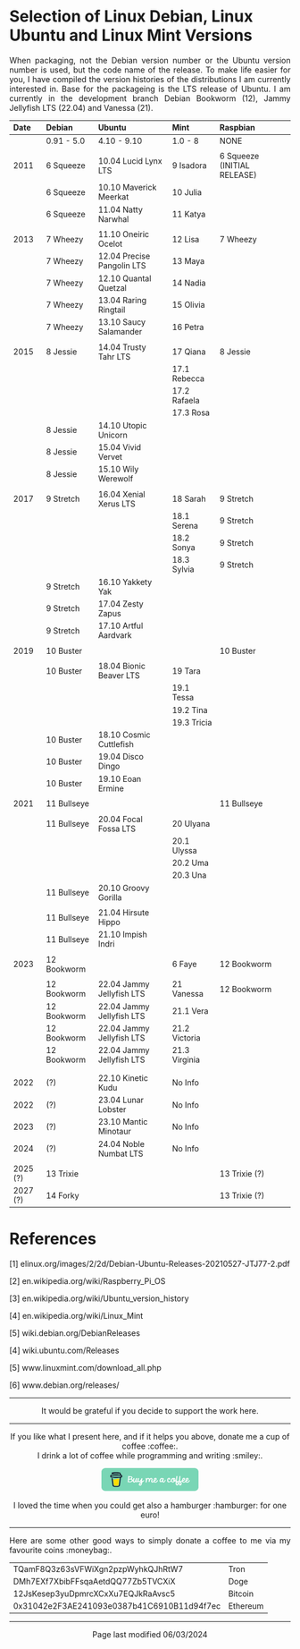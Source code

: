 # Selection of Linux Debian, Linux Ubuntu and Linux Mint Versions

<p align="justify">When packaging, not the Debian version number or the Ubuntu version number is used, but the code name of the release. To make life easier for you, I have compiled the version histories of the distributions I am currently interested in. Base for the packageing is the LTS release of Ubuntu. I am currently in the development branch Debian Bookworm (12), Jammy Jellyfish LTS (22.04) and Vanessa (21).</p>

| Date     | Debian               | Ubuntu                     | Mint                | Raspbian                    | 
| :------- | :------------------- | :------------------------- | :------------------ | :-------------------------- |
|          |  0.91 - 5.0          | 4.10 - 9.10                | 1.0 - 8             | NONE                        |
|          |                      |                            |                     |                             |
| 2011     | 6 Squeeze            | 10.04 Lucid Lynx LTS       | 9 Isadora           | 6 Squeeze (INITIAL RELEASE) |  
|          | 6 Squeeze            | 10.10 Maverick Meerkat     | 10 Julia            |                             |
|          | 6 Squeeze            | 11.04 Natty Narwhal        | 11 Katya            |                             |
|          |                      |                            |                     |                             |
| 2013     | 7 Wheezy             | 11.10 Oneiric Ocelot       | 12 Lisa             | 7 Wheezy                    |
|          | 7 Wheezy             | 12.04 Precise Pangolin LTS | 13 Maya             |                             | 
|          | 7 Wheezy             | 12.10 Quantal Quetzal      | 14 Nadia            |                             | 
|          | 7 Wheezy             | 13.04 Raring Ringtail      | 15 Olivia           |                             | 
|          | 7 Wheezy             | 13.10 Saucy Salamander     | 16 Petra            |                             |
|          |                      |                            |                     |                             |
| 2015     | 8 Jessie             | 14.04 Trusty Tahr LTS      | 17 Qiana            | 8 Jessie                    |
|          |                      |                            | 17.1 Rebecca        |                             |
|          |                      |                            | 17.2 Rafaela	      |                             |
|          |                      |                            | 17.3 Rosa           |                             |
|          | 8 Jessie             | 14.10 Utopic Unicorn       |                     |                             | 
|          | 8 Jessie             | 15.04 Vivid Vervet         |                     |                             | 
|          | 8 Jessie             | 15.10 Wily Werewolf        |                     |                             | 
|          |                      |                            |                     |                             |
| 2017     | 9 Stretch            | 16.04 Xenial Xerus LTS     | 18 Sarah            | 9 Stretch                   | 
|          |                      |                            | 18.1 Serena         | 9 Stretch                   | 
|          |                      |                            | 18.2 Sonya          | 9 Stretch                   | 
|          |                      |                            | 18.3 Sylvia         | 9 Stretch                   | 
|          | 9 Stretch            | 16.10 Yakkety Yak          |                     |                             | 
|          | 9 Stretch            | 17.04 Zesty Zapus          |                     |                             | 
|          | 9 Stretch            | 17.10 Artful Aardvark      |                     |                             | 
|          |                      |                            |                     |                             |
| 2019     | 10 Buster            |                            |                     | 10 Buster                   |
|          |        |                      |                            |                     |                             |
|          | 10 Buster            | 18.04 Bionic Beaver LTS    | 19 Tara             |                             |
|          |                      |                            | 19.1 Tessa          |                             |
|          |                      |                            | 19.2 Tina           |                             |
|          |                      |                            | 19.3 Tricia         |                             |
|          | 10 Buster            | 18.10 Cosmic Cuttlefish    |                     |                             |
|          | 10 Buster            | 19.04 Disco Dingo          |                     |                             |
|          | 10 Buster            | 19.10 Eoan Ermine          |                     |                             |
|          |                      |                            |                     |                             |
| 2021     | 11 Bullseye          |                            |                     | 11 Bullseye                 |
|          |                      |                            |                     |                             |
|          | 11 Bullseye          | 20.04 Focal Fossa LTS      | 20	Ulyana           |                             |
|          |                      |                            | 20.1	Ulyssa         |                             |
|          |                      |                            | 20.2	Uma            |                             |
|          |                      |                            | 20.3	Una            |                             |
|          | 11 Bullseye          | 20.10 Groovy Gorilla       |                     |                             | 
|          |                      |                            |                     |                             |
|          | 11 Bullseye          | 21.04 Hirsute Hippo        |                     |                             |
|          | 11 Bullseye          | 21.10 Impish Indri         |                     |                             |
|          |                      |                            |                     |                             |
| 2023     | 12 Bookworm          |                            | 6 Faye              | 12 Bookworm                 |
|          |                      |                            |                     |                             |
|          | 12 Bookworm          | 22.04 Jammy Jellyfish LTS  | 21 Vanessa          | 12 Bookworm                 |
|          | 12 Bookworm          | 22.04 Jammy Jellyfish LTS  | 21.1 Vera           |                             |
|          | 12 Bookworm          | 22.04 Jammy Jellyfish LTS  | 21.2 Victoria       |                             |
|          | 12 Bookworm          | 22.04 Jammy Jellyfish LTS  | 21.3 Virginia       |                             |
|          |                      |                            |                     |                             |
|          |                      |                            |                     |                             |
| 2022     | (?)                  | 22.10 Kinetic Kudu         | No Info             |                             |
| 2022     | (?)    	            | 23.04 Lunar Lobster        | No Info             |                             |
| 2023     | (?)                  | 23.10 Mantic Minotaur      | No Info             |                             |
| 2024     | (?)                  | 24.04 Noble Numbat LTS     | No Info             |                             |
|          |                      |                            |                     |                             |
| 2025 (?) | 13 Trixie	          |                            |                     | 13 Trixie (?)               |
| 2027 (?) | 14 Forky	            |                            |                     | 13 Trixie (?)               |

# References

[1]    elinux.org/images/2/2d/Debian-Ubuntu-Releases-20210527-JTJ77-2.pdf

[2]    en.wikipedia.org/wiki/Raspberry_Pi_OS

[3]    en.wikipedia.org/wiki/Ubuntu_version_history

[4]    en.wikipedia.org/wiki/Linux_Mint

[5]    wiki.debian.org/DebianReleases

[4]    wiki.ubuntu.com/Releases

[5]    www&#8203;.linuxmint.com/download_all.php

[6]    www&#8203;.debian.org/releases/

<hr width="100%" size="1">

<p align="center">
It would be grateful if you decide to support the work here.
</p>

<hr width="100%" size="1">

<p align="center">If you like what I present here, and if it helps you above, donate me a cup of coffee :coffee:.<br>I drink a lot of coffee while programming and writing  :smiley:.</p>

<p align="center">
<a href="https://www.buymeacoffee.com/zentrocdot" target="_blank"><img src="..\IMAGES\greeen-button.png" alt="Buy Me A Coffee" height="41" width="174"></a>
</p>

<p align="center">I loved the time when you could get also a hamburger :hamburger: for one euro!</p>

<hr width="100%" size="1">

<p align="justify">Here are some other good ways to simply donate a coffee to me via my favourite coins :moneybag:.</p>

<table>
  <tbody>
    <tr>
      <td>TQamF8Q3z63sVFWiXgn2pzpWyhkQJhRtW7</td>
      <td>Tron</td>
    </tr>
    <tr>
      <td>DMh7EXf7XbibFFsqaAetdQQ77Zb5TVCXiX</td>
      <td>Doge</td>
    </tr>
    <tr>
      <td>12JsKesep3yuDpmrcXCxXu7EQJkRaAvsc5</td>
      <td>Bitcoin</td>
    </tr>
    <tr>
      <td>0x31042e2F3AE241093e0387b41C6910B11d94f7ec</td>
      <td>Ethereum</td>
    </tr>
  </tbody>
</table>

<hr width="100%" size="1">

<p align="center">Page last modified 06/03/2024</p>
